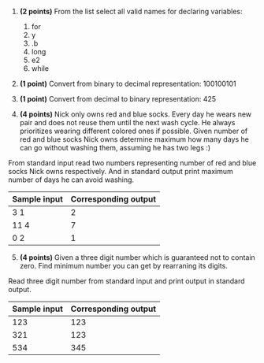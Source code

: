 1. **(2 points)** From the list select all valid names for declaring variables:
   1. for
   2. y
   3. .b
   4. long
   5. e2
   6. while

2. **(1 point)** Convert from binary to decimal representation: 100100101

3. **(1 point)** Convert from decimal to binary representation: 425

4. **(4 points)** Nick only owns red and blue socks. Every day he wears new pair
and does not reuse them until the next wash cycle. He always prioritizes wearing
different colored ones if possible. Given number of red and blue socks Nick owns
determine maximum how many days he can go without washing them, assuming he has
two legs :)

From standard input read two numbers representing number of red and blue socks
Nick owns respectively. And in standard output print maximum number of days he
can avoid washing.

| Sample input | Corresponding output |
|--------------|----------------------|
| 3 1          | 2                    |
| 11 4         | 7                    |
| 0 2          | 1                    |

5. **(4 points)** Given a three digit number which is guaranteed not to contain
zero. Find minimum number you can get by rearraning its digits.

Read three digit number from standard input and print output in standard output.

| Sample input | Corresponding output |
|--------------|----------------------|
| 123          | 123                  |
| 321          | 123                  |
| 534          | 345                  |
